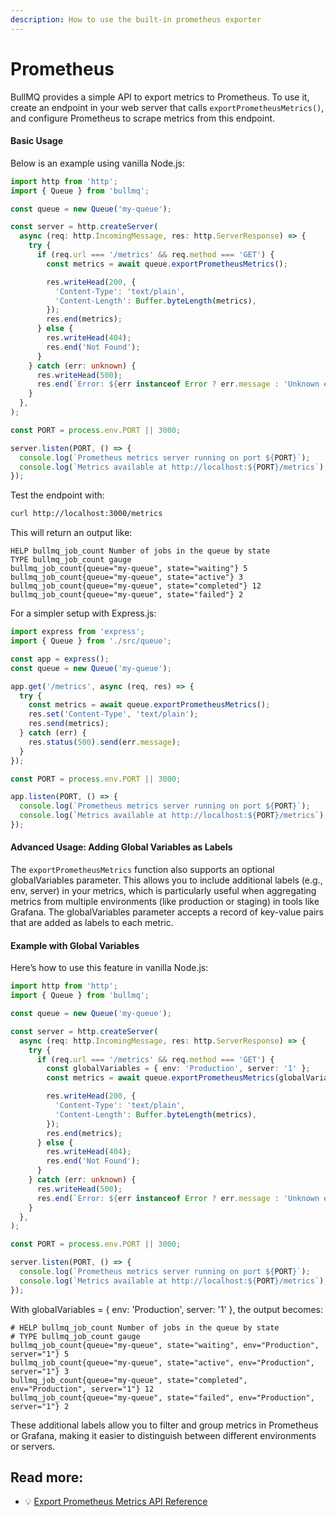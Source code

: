 ```yaml
---
description: How to use the built-in prometheus exporter
---
```


# Prometheus

BullMQ provides a simple API to export metrics to Prometheus. To use it, create an endpoint in your web server that calls `exportPrometheusMetrics()`, and configure Prometheus to scrape metrics from this endpoint.

#### Basic Usage

Below is an example using vanilla Node.js:

```typescript
import http from 'http';
import { Queue } from 'bullmq';

const queue = new Queue('my-queue');

const server = http.createServer(
  async (req: http.IncomingMessage, res: http.ServerResponse) => {
    try {
      if (req.url === '/metrics' && req.method === 'GET') {
        const metrics = await queue.exportPrometheusMetrics();

        res.writeHead(200, {
          'Content-Type': 'text/plain',
          'Content-Length': Buffer.byteLength(metrics),
        });
        res.end(metrics);
      } else {
        res.writeHead(404);
        res.end('Not Found');
      }
    } catch (err: unknown) {
      res.writeHead(500);
      res.end(`Error: ${err instanceof Error ? err.message : 'Unknown error'}`);
    }
  },
);

const PORT = process.env.PORT || 3000;

server.listen(PORT, () => {
  console.log(`Prometheus metrics server running on port ${PORT}`);
  console.log(`Metrics available at http://localhost:${PORT}/metrics`);
});
```

Test the endpoint with:

```bash
curl http://localhost:3000/metrics
```

This will return an output like:

```
HELP bullmq_job_count Number of jobs in the queue by state
TYPE bullmq_job_count gauge
bullmq_job_count{queue="my-queue", state="waiting"} 5
bullmq_job_count{queue="my-queue", state="active"} 3
bullmq_job_count{queue="my-queue", state="completed"} 12
bullmq_job_count{queue="my-queue", state="failed"} 2
```

For a simpler setup with Express.js:

```typescript
import express from 'express';
import { Queue } from './src/queue';

const app = express();
const queue = new Queue('my-queue');

app.get('/metrics', async (req, res) => {
  try {
    const metrics = await queue.exportPrometheusMetrics();
    res.set('Content-Type', 'text/plain');
    res.send(metrics);
  } catch (err) {
    res.status(500).send(err.message);
  }
});

const PORT = process.env.PORT || 3000;

app.listen(PORT, () => {
  console.log(`Prometheus metrics server running on port ${PORT}`);
  console.log(`Metrics available at http://localhost:${PORT}/metrics`);
});
```

#### Advanced Usage: Adding Global Variables as Labels

The `exportPrometheusMetrics` function also supports an optional globalVariables parameter. This allows you to include additional labels (e.g., env, server) in your metrics, which is particularly useful when aggregating metrics from multiple environments (like production or staging) in tools like Grafana. The globalVariables parameter accepts a record of key-value pairs that are added as labels to each metric.

#### Example with Global Variables

Here’s how to use this feature in vanilla Node.js:

```typescript
import http from 'http';
import { Queue } from 'bullmq';

const queue = new Queue('my-queue');

const server = http.createServer(
  async (req: http.IncomingMessage, res: http.ServerResponse) => {
    try {
      if (req.url === '/metrics' && req.method === 'GET') {
        const globalVariables = { env: 'Production', server: '1' };
        const metrics = await queue.exportPrometheusMetrics(globalVariables);

        res.writeHead(200, {
          'Content-Type': 'text/plain',
          'Content-Length': Buffer.byteLength(metrics),
        });
        res.end(metrics);
      } else {
        res.writeHead(404);
        res.end('Not Found');
      }
    } catch (err: unknown) {
      res.writeHead(500);
      res.end(`Error: ${err instanceof Error ? err.message : 'Unknown error'}`);
    }
  },
);

const PORT = process.env.PORT || 3000;

server.listen(PORT, () => {
  console.log(`Prometheus metrics server running on port ${PORT}`);
  console.log(`Metrics available at http://localhost:${PORT}/metrics`);
});
```

With globalVariables = { env: 'Production', server: '1' }, the output becomes:

```plaintext
# HELP bullmq_job_count Number of jobs in the queue by state
# TYPE bullmq_job_count gauge
bullmq_job_count{queue="my-queue", state="waiting", env="Production", server="1"} 5
bullmq_job_count{queue="my-queue", state="active", env="Production", server="1"} 3
bullmq_job_count{queue="my-queue", state="completed", env="Production", server="1"} 12
bullmq_job_count{queue="my-queue", state="failed", env="Production", server="1"} 2
```

These additional labels allow you to filter and group metrics in Prometheus or Grafana, making it easier to distinguish between different environments or servers.

## Read more:

* 💡 [Export Prometheus Metrics API Reference](https://api.docs.bullmq.io/classes/v5.Queue.html#exportPrometheusMetrics)
